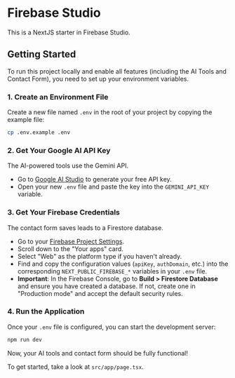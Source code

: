 
# Firebase Studio

This is a NextJS starter in Firebase Studio.

## Getting Started

To run this project locally and enable all features (including the AI Tools and Contact Form), you need to set up your environment variables.

### 1. Create an Environment File

Create a new file named `.env` in the root of your project by copying the example file:

```bash
cp .env.example .env
```

### 2. Get Your Google AI API Key

The AI-powered tools use the Gemini API.

- Go to [Google AI Studio](https://aistudio.google.com/app/apikey) to generate your free API key.
- Open your new `.env` file and paste the key into the `GEMINI_API_KEY` variable.

### 3. Get Your Firebase Credentials

The contact form saves leads to a Firestore database.

- Go to your [Firebase Project Settings](https://console.firebase.google.com/project/_/settings/general/).
- Scroll down to the "Your apps" card.
- Select "Web" as the platform type if you haven't already.
- Find and copy the configuration values (`apiKey`, `authDomain`, etc.) into the corresponding `NEXT_PUBLIC_FIREBASE_*` variables in your `.env` file.
- **Important**: In the Firebase Console, go to **Build > Firestore Database** and ensure you have created a database. If not, create one in "Production mode" and accept the default security rules.

### 4. Run the Application

Once your `.env` file is configured, you can start the development server:

```bash
npm run dev
```

Now, your AI tools and contact form should be fully functional!

To get started, take a look at `src/app/page.tsx`.
